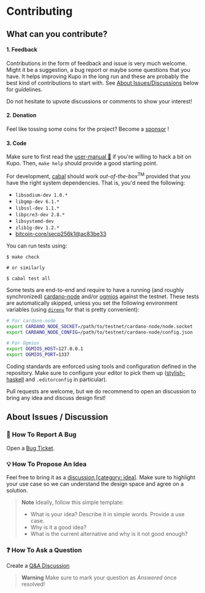 # Contributing

## What can you contribute?

#### 1. Feedback

Contributions in the form of feedback and issue is very much welcome. Might it be a suggestion, a bug report or maybe some questions that you have. It helps improving Kupo in the long run and these are probably the best kind of contributions to start with. See [About Issues/Discussions](#about-issues--discussion) below for guidelines.

Do not hesitate to upvote discussions or comments to show your interest!

#### 2. Donation

Feel like tossing some coins for the project? Become a [sponsor](https://github.com/sponsors/KtorZ) !

#### 3. Code

Make sure to first read the [user-manual 📖](https://cardanosolutions.github.io/kupo) if you're willing to hack a bit on Kupo. Then, `make help` should provide a good starting point.

For development, [cabal](https://cabal.readthedocs.io/en/latest/) should work _out-of-the-box_<sup>TM</sup> provided
that you have the right system dependencies. That is, you'd need the following:

- `libsodium-dev 1.0.*`
- `libgmp-dev 6.1.*`
- `libssl-dev 1.1.*`
- `libpcre3-dev 2.8.*`
- `libsystemd-dev`
- `zlib1g-dev 1.2.*`
- [bitcoin-core/secp256k1@ac83be33](https://github.com/bitcoin-core/secp256k1/tree/ac83be33d0956faf6b7f61a60ab524ef7d6a473)

You can run tests using:

```console
$ make check

# or similarly

$ cabal test all
```

Some tests are end-to-end and require to have a running (and roughly synchronized) [cardano-node](https://github.com/input-output-hk/cardano-node/) and/or [ogmios](https://github.com/CardanoSolutions/ogmios/) against the testnet. These tests are automatically skipped, unless you set the following environment variables (using [`direnv`](https://direnv.net/docs/installation.html) for that is pretty convenient):

```bash
# For cardano-node
export CARDANO_NODE_SOCKET=/path/to/testnet/cardano-node/node.socket
export CARDANO_NODE_CONFIG=/path/to/testnet/cardano-node/config.json

# For Ogmios
export OGMIOS_HOST=127.0.0.1
export OGMIOS_PORT=1337
```

Coding standards are enforced using tools and configuration defined in the repository. Make sure to configure your editor to pick them up ([stylish-haskell](https://hackage.haskell.org/package/stylish-haskell) and `.editorconfig` in particular).

Pull requests are welcome, but we do recommend to open an discussion to bring any idea and discuss design first!

## About Issues / Discussion

### :bug: How To Report A Bug

Open a [Bug Ticket](https://github.com/cardanosolutions/kupo/issues/new?template=bug.md).

### :bulb: How To Propose An Idea

Feel free to bring it as a [discussion [category: idea]](https://github.com/CardanoSolutions/kupo/discussions/new?category=ideas). Make sure to highlight your use case so we can understand the design space and agree on a solution.

> **Note** Ideally, follow this simple template:
>
> - What is your idea? Describe it in simple words. Provide a use case.
> - Why is it a good idea?
> - What is the current alternative and why is it not good enough?

### :question: How To Ask a Question

Create a [Q&A Discussion](https://github.com/CardanoSolutions/kupo/discussions/new?category=q-a)

> **Warning**
> Make sure to mark your question as _Answered_ once resolved!
